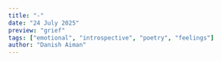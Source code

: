 ```yaml
---
title: "-"
date: "24 July 2025"
preview: "grief"
tags: ["emotional", "introspective", "poetry", "feelings"]
author: "Danish Aiman"
---
```


